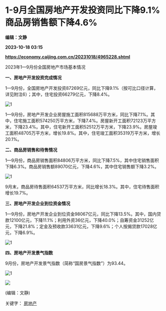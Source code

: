 # 1-9月全国房地产开发投资同比下降9.1% 商品房销售额下降4.6%
**编辑：文静**

**2023-10-18 03:15**

**https://economy.caijing.com.cn/20231018/4965228.shtml**

2023年1—9月份全国房地产市场基本情况

**一、房地产开发投资完成情况**

1—9月份，全国房地产开发投资87269亿元，同比下降9.1%（按可比口径计算，详见附注6）；其中，住宅投资66279亿元，下降8.4%。

![1](https://tx2.cdn.caijing.com.cn/2023/1018/1697595912138.png)

1—9月份，房地产开发企业房屋施工面积815688万平方米，同比下降7.1%。其中，住宅施工面积574250万平方米，下降7.4%。房屋新开工面积72123万平方米，下降23.4%。其中，住宅新开工面积52512万平方米，下降23.9%。房屋竣工面积48705万平方米，增长19.8%。其中，住宅竣工面积35319万平方米，增长20.1%。

**二、商品房销售和待售情况**

1—9月份，商品房销售面积84806万平方米，同比下降7.5%，其中住宅销售面积下降6.3%。商品房销售额89070亿元，下降4.6%，其中住宅销售额下降3.2%。

![1](https://tx3.cdn.caijing.com.cn/2023/1018/1697595893966.png)

9月末，商品房待售面积64537万平方米，同比增长18.3%。其中，住宅待售面积增长19.7%。

**三、房地产开发企业到位资金情况**

1—9月份，房地产开发企业到位资金98067亿元，同比下降13.5%。其中，国内贷款12100亿元，下降11.1%；利用外资36亿元，下降40.0%；自筹资金31252亿元，下降21.8%；定金及预收款33631亿元，下降9.6%；个人按揭贷款17028亿元，下降6.9%。

![1](https://img2.caijing.com.cn/2023/1018/1697595876714.png)

**四、房地产开发景气指数**

9月份，房地产开发景气指数（简称“国房景气指数”）为93.44。

![1](https://tx1.cdn.caijing.com.cn/2023/1018/1697595857220.png)

![](https://tx1.cdn.caijing.com.cn/2014-03-27/114048455.jpg)

(编辑：文静)

关键字： [房地产](https://app.caijing.com.cn/tags.php?tag=%E6%88%BF%E5%9C%B0%E4%BA%A7 "房地产")